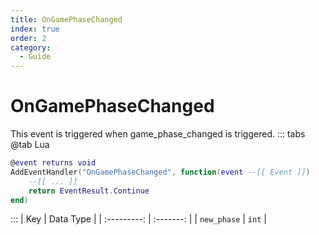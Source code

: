 ```yaml
---
title: OnGamePhaseChanged
index: true
order: 2
category:
  - Guide
---
```


# OnGamePhaseChanged
This event is triggered when game_phase_changed is triggered.
::: tabs
@tab Lua
```lua
@event returns void
AddEventHandler("OnGamePhaseChanged", function(event --[[ Event ]])
    --[[ ... ]]
    return EventResult.Continue
end)
```

:::
|     Key     | Data Type |
| :---------: | :-------: |
| `new_phase` |   `int`   |